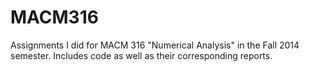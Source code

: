 # MACM316
Assignments I did for MACM 316 "Numerical Analysis" in the Fall 2014 semester. Includes code as well as their corresponding reports. 
